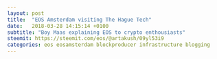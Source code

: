 ```yaml
---
layout: post
title:  "EOS Amsterdam visiting The Hague Tech"
date:   2018-03-28 14:15:14 +0100
subtitle: "Boy Maas explaining EOS to crypto enthousiasts"
steemit: https://steemit.com/eos/@artakush/09yl53i9
categories: eos eosamsterdam blockproducer infrastructure blogging
---
```

